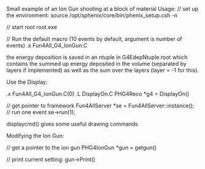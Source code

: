 Small example of an Ion Gun shooting at a block of material
Usage:
// set up the environment:
source /opt/sphenix/core/bin/phenix_setup.csh -n

// start root
root.exe

// Run the default macro (10 events by default, argument is number of events)
.x Fun4All_G4_IonGun.C

the energy deposition is saved in an ntuple in G4EdepNtuple.root which contains the summed up 
energy deposited in the volume (separated by layers if implemented) as well as the sum over the
layers (layer = -1 for this).

Use the Display:

.x Fun4All_G4_IonGun.C(0)
.L DisplayOn.C
PHG4Reco *g4 = DisplayOn()

// get pointer to framework
Fun4AllServer *se = Fun4AllServer::instance();
// run one event
se->run(1);

displaycmd() gives some useful drawing commands

Modifying the Ion Gun:

// get a pointer to the ion gun
PHG4IonGun *gun = getgun()

// print current setting:
gun->Print()
